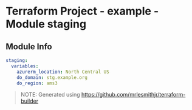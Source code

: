 # Terraform Project - example - Module staging

## Module Info

```yaml
staging:
  variables:
    azurerm_location: North Central US
    do_domain: stg.example.org
    do_region: ams3

```

> NOTE: Generated using https://github.com/mrlesmithjr/terraform-builder